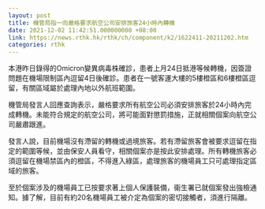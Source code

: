 ```yaml
---
layout: post
title: 機管局指一向嚴格要求航空公司安排旅客24小時內轉機
date: 2021-12-02 11:42:51.000000000 +08:00
link: https://news.rthk.hk/rthk/ch/component/k2/1622411-20211202.htm
categories: rthk
---
```


本港昨日錄得的Omicron變異病毒株確診，患者上月24日抵港等候轉機，因簽證問題在機場限制區內逗留4日後確診。患者在一號客運大樓的5樓橙區和6樓橙區逗留，有關區域屬於處理內地以外航班範圍。

機管局發言人回應查詢表示，嚴格要求所有航空公司必須安排旅客於24小時內完成轉機。未能符合規定的航空公司，將可能面對懲罰措施，正就相關個案向航空公司嚴肅跟進。

發言人說，目前機場沒有滯留的轉機或過境旅客。若有滯留旅客會被要求逗留在指定的範圍等候，並由保安人員看守，相關個案亦是按此安排處理。所有轉機旅客必須逗留在機場禁區內的橙區，不得進入綠區，處理旅客的機場員工只可處理指定區域的旅客。

至於個案涉及的機場員工已按要求著上個人保護裝備，衞生署已就個案發出強檢通知。據了解，目前有約20名機場員工被介定為個案的密切接觸者，須進行隔離。
